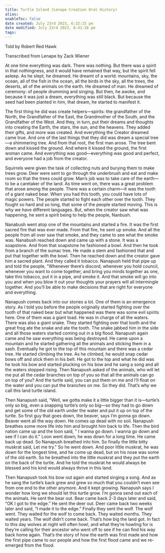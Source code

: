 ```yaml
---
title: Turtle Island (Lenape Creation Oral History)
alias: 
enableToc: false
date created: July 23rd 2023, 6:32:15 pm
date modified: July 23rd 2023, 6:41:16 pm
tags: 
---
```

Told by Robert Red Hawk

Transcribed from Lenape by Zack Wiener

At one time everything was dark. There was nothing. But there was a spirit in that nothingness, and it would have remained that way, but the spirit fell asleep. As he slept, he dreamed. He dreamt of a world: mountains, sky, the ocean, all of the fish in the ocean, all the birds in the sky, all the trees, the deserts, all of the animals on the earth. He dreamed of man. He dreamed of ceremony: of people drumming and singing. But then, he awoke, and because it was just a dream, everything was still black. But because the seed had been planted in him, that dream, he started to manifest it.

The first thing he did was create helpers—spirits: the grandfather of the North, the Grandfather of the East, the Grandmother of the South, and the Grandfather of the West. And they, in turn, put their dreams and thoughts into creating the Earth, the stars, the sun, and the heavens. They added their gifts, and more was created. And everything the Creator dreamed came true. And one of the last things that they did was dream a special tree—a shimmering tree. And from that root, the first man arose. The tree bent down and kissed the ground. And where it kissed the ground, the first woman came. And everything was good—everything was good and perfect, and everyone had a job from the creator.

Squirrels were given the task of collecting nuts and burying them to make trees grow. Deer were sent to go through the underbrush and eat and make room so that the trees could grow. Man’s job was to take care of the earth—to be a caretaker of the land. As time went on, there was a great problem that arose among the people. There was a certain charm—it was the tooth of a giant naked bear. When you had this tooth, you could have lots of magic powers. The people started to fight each other over the tooth. They fought so hard and so long, that some of the people started moving. This is why we have different languages. But, when the creator saw what was happening, he sent a spirit being to help the people, Nanbush.

Nanabush went atop one of the mountains and started a fire. It was the first sacred fire that was ever made. From that fire, he sent up smoke. And all the people from all over saw that smoke, and they came to see what the smoke was. Nanabush reached down and came up with a stone. It was a soapstone. And from that soapstone he fashioned a bowl. And then he took from a branch of the sumac tree. He made a stem and fashioned that and put that together with the bowl. Then he reached down and the creator gave him a sacred plant. And they called it tobacco. Nanapush held that pipe up and told the people, "Whenever there’s discord, whenever you hold council, whenever you want to come together, and bring you minds together as one, take this tobacco, put it in a pipe, and smoke it. And that smoke will go into you and when you blow it out your thoughts your prayers will all intermingle together. And you’ll be able to make decisions that are right for everyone and everything.

Nanapush comes back into our stories a lot. One of them is an emergence story. As I told you before the people originally started fighting over the tooth of that naked bear but what happened was there was some evil spirits here. One of them was a giant toad. He was in charge of all the waters. There was also a giant snake. They started fighting over that tooth and the great frog ate the snake and ate the tooth. The snake jabbed him in the side and all those waters started coming out in a big flood. Nanapush again came and he saw everything was being destroyed. He came upon a mountain and he started gathering all the animals and sticking them in a sash. Eventually he got to the top of this mountain and there was a cedar tree. He started climbing the tree. As he climbed, he would snap cedar bows off and stick them in his belt. He got to the top and what he did was he took his bow and started plucking on his bow and he sang a song and all the waters stopped rising. Then Nanapush asked of the animals, who will let me put all the cedar branches on top of you so that all the animals can go on top of you? And the turtle said, you can put them on me and I’ll float on the water and you can put the branches on me. So they did. That’s why we call this land turtle island.

Then Nanapush said, “Well, we gotta make it a little bigger than it is—turtle’s only so big, even a snapping turtle’s only so big—so they had to go down and get some of the old earth under the water and put it up on top of the turtle. So first guy that goes down, the beaver, says I’m gonna go down. Beaver went all the way down. He comes up dead with no soil. Nanapush breathes some more life into him and brought him back to life. Then the bird nation came up and the loon said, " I wanna go down. I wanna go down and see if I can do it." Loon went down; he was down for a long time. He came back up dead. So Nanapush breathed into him. So finally the little bitty muskrat said, Let me try." So he went down. And poor little muskrat, he was down for the longest time, and he come up dead, but on his nose was some of the old earth. So he breathed into the little muskrat and they put the earth on the back of the turtle. And he told the muskrat he would always be blessed and his kind would always thrive in this land.

Then Nanapush took his bow out again and started singing a song. And as he sang the turtle’s back grew and grew so much that you couldn’t even see from one end to the other anymore. And it kept growing. Nanapush says I wonder how long we should let this turtle grow. I’m gonna send out each of the animals. He sent the bear out. Bear came back 2-3 days later and said, “OK I got to the edge.” He sent the deer out. Deer came back two weeks later and said, “I made it to the edge.” Finally they sent the wolf. The wolf went. They waited for the wolf to come back. They waited months. They waited years. The wolf didn’t come back. That’s how big the land got. In fact to this day wolves at night will often howl, and what they’re howling for is they’re calling for their ancestor who went off to see if he can find his way back home again. That’s the story of how the earth was first made and how the first pipe came to our people and how the first flood came and we re-emerged from the flood.
